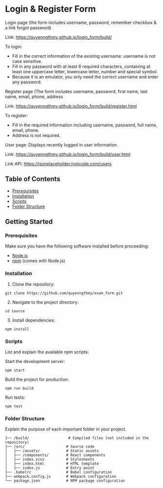 # Login & Register Form

Login page (the form includes username, password, remember checkbox & a link forgot password)

Link: https://quyenngthmy.github.io/login_form/build/

To login:
- Fill in the correct information of the existing username: username is not case sensitive.
- Fill in any password with at least 6 required characters, containing at least one uppercase letter, lowercase letter, number and special symbol.
- Because it is an emulator, you only need the correct username and enter any password.
  
Register page (The form includes username, password, first name, last name, email, phone, address 

Link: https://quyenngthmy.github.io/login_form/build/register.html

To register:
- Fill in the required information including username, password, full name, email, phone.
- Address is not required.

User page: Displays recently logged in user information.

Link: https://quyenngthmy.github.io/login_form/build/user.html

Link API: https://jsonplaceholder.typicode.com/users

## Table of Contents

- [Prerequisites](#prerequisites)
- [Installation](#installation)
- [Scripts](#scripts)
- [Folder Structure](#folder-structure)

## Getting Started

### Prerequisites

Make sure you have the following software installed before proceeding:

- [Node.js](https://nodejs.org/)
- [npm](https://www.npmjs.com/) (comes with Node.js)

### Installation

1. Clone the repository:
```
git clone https://github.com/quyenngthmy/exam_form.git
```
2. Navigate to the project directory:
```
cd source
```
3. Install dependencies:
```
npm install
```

### Scripts
List and explain the available npm scripts:

Start the development server:
```
npm start
```
Build the project for production:
```
npm run build
```
Run tests:
```
npm test
```
### Folder Structure
Explain the purpose of each important folder in your project.
```
├── /build/                  # Compiled files (not included in the repository)
├── /src/                   # Source code
│   ├── /assets/            # Static assets
│   ├── /components/        # React components
│   ├── index.scss          # Stylesheets
│   ├── index.html          # HTML template
│   ├── index.js            # Entry point
├── .babelrc                # Babel configuration
├── webpack.config.js       # Webpack configuration
└── package.json            # NPM package configuration
```
